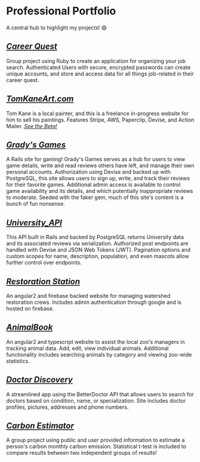 # Professional Portfolio
A central hub to highlight my projects! 😄

## [_Career Quest_](https://github.com/gravytates/career_quest)
  Group project using Ruby to create an application for organizing your job search. Authenticated Users with secure, encrypted passwords can create unique accounts, and store and access data for all things job-related in their career quest. 
  
## [_TomKaneArt.com_](https://github.com/akane0915/tom-kane-art-website.git)
  Tom Kane is a local painter, and this is a freelance in-progress website for him to sell his paintings. Features Stripe, AWS, Paperclip, Devise, and Action Mailer.
  [_See the Beta!_](http://tom-kane-art.herokuapp.com/)

## [_Grady's Games_](https://github.com/gravytates/gradys_games)
  A Rails site for gaming! Grady's Games serves as a hub for users to view game details, write and read reviews others have left, and manage their own personal accounts. Authorization using Devise and backed up with PostgreSQL, this site allows users to sign up, write, and track their reviews for their favorite games. Additional admin access is available to control game availability and its details, and which potentially inappropriate reviews to moderate. Seeded with the faker gem, much of this site's content is a bunch of fun nonsense.
  
## [_University_API_](https://github.com/gravytates/university_api)
  This API built in Rails and backed by PostgreSQL returns University data and its associated reviews via serialization. Authorized post endpoints are handled with Devise and JSON Web Tokens (JWT). Pagination options and custom scopes for name, description, population, and even mascots allow further control over endpoints.

## [_Restoration Station_](https://github.com/gravytates/restoration-station)
  An angular2 and firebase backed website for managing watershed restoration crews. Includes admin authentication through google and is hosted on firebase.
  
## [_AnimalBook_](https://github.com/gravytates/animalBook.git)
  An angular2 and typescript website to assist the local zoo's managers in tracking animal data. Add, edit, view individual animals. Additional functionality includes searching animals by category and viewing zoo-wide statistics.
  
## [_Doctor Discovery_](https://github.com/gravytates/doctor_discovery)
  A streamlined app using the BetterDoctor API that allows users to search for doctors based on condition, name, or specialization. Site includes doctor profiles, pictures, addresses and phone numbers.
  
## [_Carbon Estimator_](https://github.com/gravytates/carbon-estimator)
  A group project using public and user provided information to estimate a person's carbon monthly carbon emission. Statistical t-test is included to compare results between two independent groups of results! 
  

  




